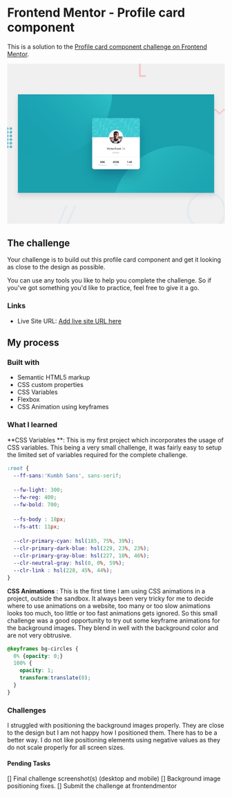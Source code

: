 # Frontend Mentor - Profile card component

This is a solution to the [Profile card component challenge on Frontend Mentor](https://www.frontendmentor.io/challenges/profile-card-component-cfArpWshJ).

![Design preview for the Profile card component coding challenge](./design/desktop-preview.jpg)


## The challenge

Your challenge is to build out this profile card component and get it looking as close to the design as possible.

You can use any tools you like to help you complete the challenge. So if you've got something you'd like to practice, feel free to give it a go.

### Links

- Live Site URL: [Add live site URL here](https://your-live-site-url.com)

## My process

### Built with

- Semantic HTML5 markup
- CSS custom properties
- CSS Variables
- Flexbox
- CSS Animation using keyframes

### What I learned

**CSS Variables **: This is my first project which incorporates the usage of  CSS variables. This being a very small challenge, it was fairly easy to setup the limited set of variables required for the complete challenge. 

```css
:root {
  --ff-sans:'Kumbh Sans', sans-serif;
  
  --fw-light: 300;
  --fw-reg: 400;
  --fw-bold: 700;

  --fs-body : 18px;
  --fs-att: 11px;

  --clr-primary-cyan: hsl(185, 75%, 39%);
  --clr-primary-dark-blue: hsl(229, 23%, 23%);
  --clr-primary-gray-blue: hsl(227, 10%, 46%);
  --clr-neutral-gray: hsl(0, 0%, 59%);
  --clr-link : hsl(228, 45%, 44%);
}
```

**CSS Animations** : This is the first time I am using CSS animations in a project, outside the sandbox. It always been very tricky for me to decide where to use animations on a website, too many or too slow animations looks too much, too little or too fast animations gets ignored. So this small challenge was a good opportunity to try out some keyframe animations for the background images. They blend in well with the background color and are not very obtrusive. 

```css
@keyframes bg-circles {
  0% {opacity: 0;}
  100% {
    opacity: 1;
    transform:translate(0);
  }
}
```

### Challenges

I struggled with positioning the background images properly. They are close to the design but I am not happy how I positioned them. There has to be a better way. I do not like positioning elements using negative values as they do not scale properly for all screen sizes. 


#### Pending Tasks 

[] Final challenge screenshot(s) (desktop and mobile)
[] Background image positioning fixes.
[] Submit the challenge at frontendmentor
